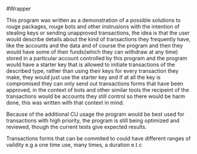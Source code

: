#Wrapper

This program was written as a demonstration of a possible solutions to rouge packages, rouge bots and other instrusions with the intention of stealing keys or sending unapproved transactions, the idea is that the user would describe details about the kind of transactions they frequently have, like the accounts and the data and of course the program and then they would have some of their funds(which they can withdraw at any time) stored in a particular account controlled by this program and the program would have a starter key that is allowed to initiate transactions of the described type, rather than using their keys for every transaction they make, they would just use the starter key and if at all the key is compromised they can only send out transactions forms that have been approved, in the context of bots and other similar tools the recipeint of the transactions would be accounts they still control so there would be harm done, this was written with that context in mind.

Because of the additional CU usage the program would be best used for transactions with high priority, the program is still being optimized and reviewed, though the current tests give expected results.

Transactions forms that can be commited to could have different ranges of vaildity e.g a one time use, many times, a duration e.t.c